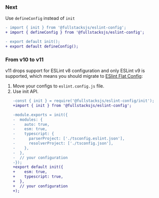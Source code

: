 ### Next

Use `defineConfig` instead of `init`

```diff
- import { init } from '@fullstacksjs/eslint-config';
+ import { defineConfig } from '@fullstacksjs/eslint-config';

- export default init();
+ export default defineConfig();
```

### From v10 to v11

v11 drops support for ESLint v8 configuration and only ESLint v9 is supported, which means you should migrate to [ESlint Flat Config](https://eslint.org/docs/latest/extend/plugin-migration-flat-config):

1. Move your configs to `eslint.config.js` file.
2. Use init API.
    ```diff
    -const { init } = require('@fullstacksjs/eslint-config/init');
    +import { init } from '@fullstacksjs/eslint-config';

    -module.exports = init({
    -  modules: {
    -    auto: true,
    -    esm: true,
    -    typescript: {
    -      parserProject: ['./tsconfig.eslint.json'],
    -      resolverProject: ['./tsconfig.json'],
    -    },
    -  },
    -  // your configuration
    -});
    +export default init({
    +    esm: true,
    +    typescript: true,
    +  },
    +  // your configuration
    +);
    ```
